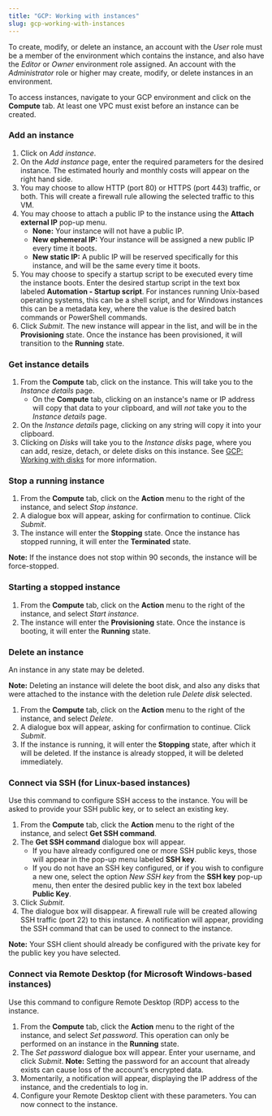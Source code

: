```yaml
---
title: "GCP: Working with instances"
slug: gcp-working-with-instances
---
```



To create, modify, or delete an instance, an account with the *User* role must be a member of the environment which contains the instance, and also have the *Editor* or *Owner* environment role assigned.  An account with the *Administrator* role or higher may create, modify, or delete instances in an environment.

To access instances, navigate to your GCP environment and click on the **Compute** tab.  At least one VPC must exist before an instance can be created.

### Add an instance

1. Click on *Add instance*.
1. On the *Add instance* page, enter the required parameters for the desired instance.  The estimated hourly and monthly costs will appear on the right hand side.
1. You may choose to allow HTTP (port 80) or HTTPS (port 443) traffic, or both.  This will create a firewall rule allowing the selected traffic to this VM.
1. You may choose to attach a public IP to the instance using the **Attach external IP** pop-up menu.
   - **None:**  Your instance will not have a public IP.
   - **New ephemeral IP:**  Your instance will be assigned a new public IP every time it boots.
   - **New static IP:**  A public IP will be reserved specifically for this instance, and will be the same every time it boots.
1. You may choose to specify a startup script to be executed every time the instance boots.  Enter the desired startup script in the text box labeled **Automation - Startup script**. For instances running Unix-based operating systems, this can be a shell script, and for Windows instances this can be a metadata key, where the value is the desired batch commands or PowerShell commands.
1. Click *Submit*.  The new instance will appear in the list, and will be in the **Provisioning** state.  Once the instance has been provisioned, it will transition to the **Running** state.

### Get instance details

1. From the **Compute** tab, click on the instance.  This will take you to the *Instance details* page.
   - On the **Compute** tab, clicking on an instance's name or IP address will copy that data to your clipboard, and will *not* take you to the *Instance details* page.
1. On the *Instance details* page, clicking on any string will copy it into your clipboard.
1. Clicking on *Disks* will take you to the *Instance disks* page, where you can add, resize, detach, or delete disks on this instance. See [GCP: Working with disks](gcp-working-with-disks.md) for more information.

### Stop a running instance

1. From the **Compute** tab, click on the **Action** menu to the right of the instance, and select *Stop instance*.
1. A dialogue box will appear, asking for confirmation to continue.  Click *Submit*.
1. The instance will enter the **Stopping** state.  Once the instance has stopped running, it will enter the **Terminated** state.

**Note:** If the instance does not stop within 90 seconds, the instance will be force-stopped.

### Starting a stopped instance

1. From the **Compute** tab, click on the **Action** menu to the right of the instance, and select *Start instance*.
1. The instance will enter the **Provisioning** state.  Once the instance is booting, it will enter the **Running** state.

### Delete an instance

An instance in any state may be deleted.

**Note:** Deleting an instance will delete the boot disk, and also any disks that were attached to the instance with the deletion rule *Delete disk* selected.

1. From the **Compute** tab, click on the **Action** menu to the right of the instance, and select *Delete*.
1. A dialogue box will appear, asking for confirmation to continue.  Click *Submit*.
1. If the instance is running, it will enter the **Stopping** state, after which it will be deleted.  If the instance is already stopped, it will be deleted immediately.

### Connect via SSH (for Linux-based instances)

Use this command to configure SSH access to the instance.  You will be asked to provide your SSH public key, or to select an existing key.

  1. From the **Compute** tab, click the **Action** menu to the right of the instance, and select **Get SSH command**.
  1. The **Get SSH command** dialogue box will appear.
     - If you have already configured one or more SSH public keys, those will appear in the pop-up menu labeled **SSH key**.
     - If you do not have an SSH key configured, or if you wish to configure a new one, select the option *New SSH key* from the **SSH key** pop-up menu, then enter the desired public key in the text box labeled **Public Key**.
  1. Click *Submit*.
  1. The dialogue box will disappear.  A firewall rule will be created allowing SSH traffic (port 22) to this instance.  A notification will appear, providing the SSH command that can be used to connect to the instance.

**Note:**  Your SSH client should already be configured with the private key for the public key you have selected.

### Connect via Remote Desktop (for Microsoft Windows-based instances)

Use this command to configure Remote Desktop (RDP) access to the instance.

1. From the **Compute** tab, click the **Action** menu to the right of the instance, and select *Set password*.  This operation can only be performed on an instance in the **Running** state.
1. The *Set password* dialogue box will appear.  Enter your username, and click *Submit*.
   **Note:**  Setting the password for an account that already exists can cause loss of the account's encrypted data.
1. Momentarily, a notification will appear, displaying the IP address of the instance, and the credentials to log in.
1. Configure your Remote Desktop client with these parameters.  You can now connect to the instance.
